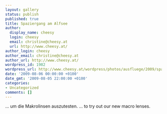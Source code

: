 ```yaml
---
layout: gallery
status: publish
published: true
title: Spaziergang am Alfsee
author:
  display_name: cheesy
  login: cheesy
  email: christine@cheesy.at
  url: http://www.cheesy.at/
author_login: cheesy
author_email: christine@cheesy.at
author_url: http://www.cheesy.at/
wordpress_id: 1982
wordpress_url: http://www.cheesy.at/wordpress/photos/ausfluege/2009/spaziergang-am-alfsee/
date: '2009-08-06 00:00:00 +0100'
date_gmt: '2009-08-05 22:00:00 +0100'
categories:
- Uncategorized
comments: []
---
```

<!--:de-->... um die Makrolinsen auszutesten.
<!--:--><!--:en-->... to try out our new macro lenses.
<!--:-->
